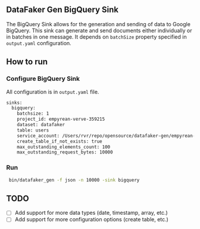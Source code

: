 ## DataFaker Gen BigQuery Sink

The BigQuery Sink allows for the generation and sending of data to Google BigQuery.
This sink can generate and send documents either individually or in batches in one message. It depends on `batchSize` property specified in `output.yaml` configuration.

## How to run 

### Configure BigQuery Sink

All configuration is in `output.yaml` file.
```bash
sinks:
  bigquery:
    batchsize: 1
    project_id: empyrean-verve-359215
    dataset: datafaker
    table: users
    service_account: /Users/rvr/repo/opensource/datafaker-gen/empyrean-verve-359215-905c3d30b09c.json
    create_table_if_not_exists: true
    max_outstanding_elements_count: 100
    max_outstanding_request_bytes: 10000
````

### Run

```bash
 bin/datafaker_gen -f json -n 10000 -sink bigquery 
```

## TODO
 
 - [ ] Add support for more data types (date, timestamp, array, etc.)
 - [ ] Add support for more configuration options (create table, etc.)
